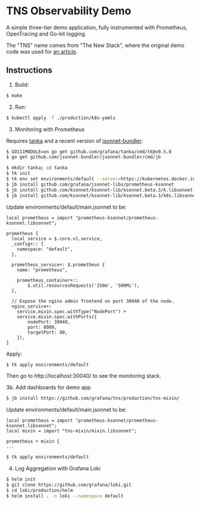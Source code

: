# TNS Observability Demo

A simple three-tier demo application, fully instrumented with Prometheus, OpenTracing and Go-kit logging.

The "TNS" name comes from "The New Stack", where the original demo code was used for [an article](https://thenewstack.io/how-to-detect-map-and-monitor-docker-containers-with-weave-scope-from-weaveworks/).

## Instructions

1. Build:

```sh
$ make
```

2. Run:

```sh
$ kubectl apply -f ./production/k8s-yamls
```

3. Monitoring with Prometheus

Requires [tanka](https://github.com/grafana/tanka) and a recent version of [jsonnet-bundler](https://github.com/jsonnet-bundler/jsonnet-bundler):

```sh
$ GO111MODULE=on go get github.com/grafana/tanka/cmd/tk@v0.5.0
$ go get github.com/jsonnet-bundler/jsonnet-bundler/cmd/jb
```

```sh
$ mkdir tanka; cd tanka
$ tk init
$ tk env set environments/default --server=https://kubernetes.docker.internal:6443 # if you're using docker desktop.
$ jb install github.com/grafana/jsonnet-libs/prometheus-ksonnet
$ jb install github.com/ksonnet/ksonnet-lib/ksonnet.beta.3/k.libsonnet
$ jb install github.com/ksonnet/ksonnet-lib/ksonnet.beta.3/k8s.libsonnet
```

Update environments/default/main.jsonnet to be:

```
local prometheus = import "prometheus-ksonnet/prometheus-ksonnet.libsonnet";

prometheus {
  local service = $.core.v1.service,
  _config+:: {
    namespace: "default",
  },

  prometheus_service+: $.prometheus {
    name: "prometheus",

    prometheus_container+::
        $.util.resourcesRequests('250m', '500Mi'),
  },

  // Expose the nginx admin frontend on port 30040 of the node.
  nginx_service+:
    service.mixin.spec.withType("NodePort") +
    service.mixin.spec.withPorts({
        nodePort: 30040,
        port: 8080,
        targetPort: 80,
    }),
}
```

Apply:

```sh
$ tk apply environments/default
```

Then go to http://localhost:30040/ to see the monitoring stack.

3b. Add dashboards for demo app

```sh
$ jb install https://github.com/grafana/tns/production/tns-mixin/
```
Update environments/default/main.jsonnet to be:

```
local prometheus = import "prometheus-ksonnet/prometheus-ksonnet.libsonnet";
local mixin = import "tns-mixin/mixin.libsonnet";

prometheus + mixin {
...
```

```sh
$ tk apply environments/default
```

4. Log Aggregation with Grafana Loki

```bash
$ helm init
$ git clone https://github.com/grafana/loki.git
$ cd loki/production/helm
$ helm install . -n loki --namespace default
```

